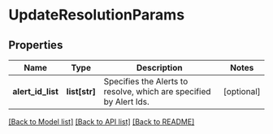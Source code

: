 # UpdateResolutionParams

## Properties
Name | Type | Description | Notes
------------ | ------------- | ------------- | -------------
**alert_id_list** | **list[str]** | Specifies the Alerts to resolve, which are specified by Alert Ids. | [optional] 

[[Back to Model list]](../README.md#documentation-for-models) [[Back to API list]](../README.md#documentation-for-api-endpoints) [[Back to README]](../README.md)


